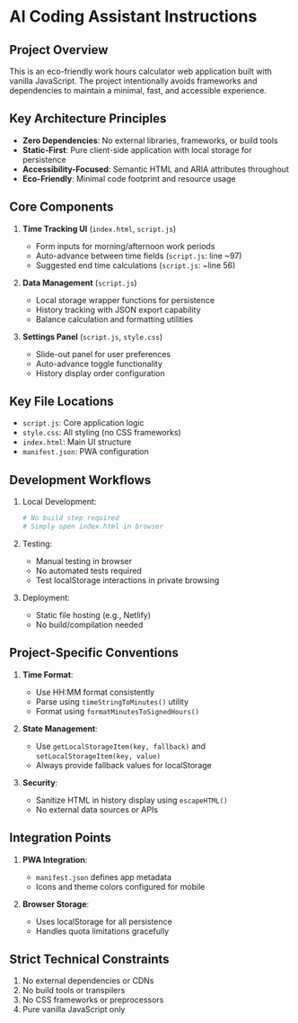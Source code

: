 # AI Coding Assistant Instructions

## Project Overview
This is an eco-friendly work hours calculator web application built with vanilla JavaScript. The project intentionally avoids frameworks and dependencies to maintain a minimal, fast, and accessible experience.

## Key Architecture Principles
- **Zero Dependencies**: No external libraries, frameworks, or build tools
- **Static-First**: Pure client-side application with local storage for persistence
- **Accessibility-Focused**: Semantic HTML and ARIA attributes throughout
- **Eco-Friendly**: Minimal code footprint and resource usage

## Core Components
1. **Time Tracking UI** (`index.html`, `script.js`)
   - Form inputs for morning/afternoon work periods
   - Auto-advance between time fields (`script.js`: line ~97)
   - Suggested end time calculations (`script.js`: ~line 56)

2. **Data Management** (`script.js`)
   - Local storage wrapper functions for persistence
   - History tracking with JSON export capability
   - Balance calculation and formatting utilities

3. **Settings Panel** (`script.js`, `style.css`)
   - Slide-out panel for user preferences
   - Auto-advance toggle functionality
   - History display order configuration

## Key File Locations
- `script.js`: Core application logic
- `style.css`: All styling (no CSS frameworks)
- `index.html`: Main UI structure
- `manifest.json`: PWA configuration

## Development Workflows
1. Local Development:
   ```bash
   # No build step required
   # Simply open index.html in browser
   ```

2. Testing:
   - Manual testing in browser
   - No automated tests required
   - Test localStorage interactions in private browsing

3. Deployment:
   - Static file hosting (e.g., Netlify)
   - No build/compilation needed

## Project-Specific Conventions
1. **Time Format**:
   - Use HH:MM format consistently
   - Parse using `timeStringToMinutes()` utility
   - Format using `formatMinutesToSignedHours()`

2. **State Management**:
   - Use `getLocalStorageItem(key, fallback)` and `setLocalStorageItem(key, value)`
   - Always provide fallback values for localStorage

3. **Security**:
   - Sanitize HTML in history display using `escapeHTML()`
   - No external data sources or APIs

## Integration Points
1. **PWA Integration**:
   - `manifest.json` defines app metadata
   - Icons and theme colors configured for mobile

2. **Browser Storage**:
   - Uses localStorage for all persistence
   - Handles quota limitations gracefully

## Strict Technical Constraints
1. No external dependencies or CDNs
2. No build tools or transpilers
3. No CSS frameworks or preprocessors
4. Pure vanilla JavaScript only